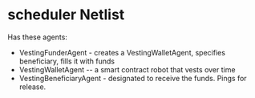 # scheduler Netlist

Has these agents:

- VestingFunderAgent - creates a VestingWalletAgent, specifies beneficiary, fills it with funds
- VestingWalletAgent -- a smart contract robot that vests over time
- VestingBeneficiaryAgent - designated to receive the funds. Pings for release.

